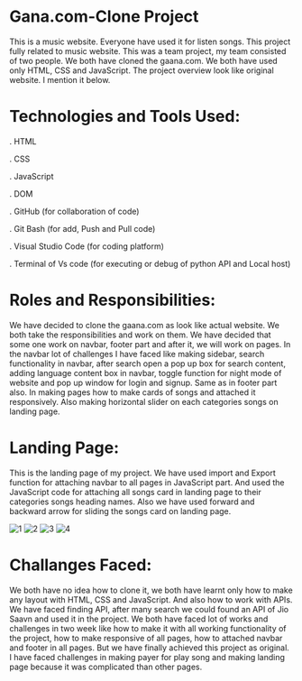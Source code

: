 # Gana.com-Clone Project
This is a music website. Everyone have used it for listen songs. This project fully related to music website. This was a team project, my team consisted of two people. We both have cloned the gaana.com. We both have used only HTML, CSS and JavaScript. The project overview look like original website. I mention it below.

# Technologies and Tools Used:

. HTML

. CSS

. JavaScript

. DOM

. GitHub (for collaboration of code)

. Git Bash (for add, Push and Pull code)

. Visual Studio Code (for coding platform)

. Terminal of Vs code (for executing or debug of python API and Local host)

# Roles and Responsibilities:
We have decided to clone the gaana.com as look like actual website. We both take the responsibilities and work on them. We have decided that some one work on navbar, footer part and after it, we will work on pages. In the navbar lot of challenges I have faced like making sidebar, search functionality in navbar, after search open a pop up box for search content, adding language content box in navbar, toggle function for night mode of website and pop up window for login and signup. Same as in footer part also. In making pages how to make cards of songs and attached it responsively. Also making horizontal slider on each categories songs on landing page.

# Landing Page:
This is the landing page of my project. We have used import and Export function for attaching navbar to all pages in JavaScript part. And used the JavaScript code for attaching all songs card in landing page to their categories songs heading names. Also we have used forward and backward arrow for sliding the songs card on landing page.

![1](https://github.com/Adarsh-git02/Gana.com-Clone/assets/113299947/b323f5a0-b1c1-4358-9dbd-261a454c4422)
![2](https://github.com/Adarsh-git02/Gana.com-Clone/assets/113299947/381b7090-3e54-4759-a5dc-4ae9da0cf3b6)
![3](https://github.com/Adarsh-git02/Gana.com-Clone/assets/113299947/10144e6f-2008-4147-9006-d2f18e404dfe)
![4](https://github.com/Adarsh-git02/Gana.com-Clone/assets/113299947/3735fee0-3dd5-4d1b-9221-b1ddbf99255d)

# Challanges Faced:
We both have no idea how to clone it, we both have learnt only how to make any layout with HTML, CSS and JavaScript. And also how to work with APIs. We have faced finding API, after many search we could found an API of Jio Saavn and used it in the project. We both have faced lot of works and challenges in two week like how to make it with all working functionality of the project, how to make responsive of all pages, how to attached navbar and footer in all pages. But we have finally achieved this project as original. I have faced challenges in making payer for play song and making landing page because it was complicated than other pages.







